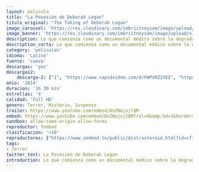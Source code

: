 ```yaml
---
layout: pelicula
title: "La Posesión de Deborah Logan"
titulo_original: "The Taking of Deborah Logan"
image_carousel: 'https://res.cloudinary.com/imbriitneysam/image/upload/v1543965569/posesion-poster-min.jpg'
image_banner: 'https://res.cloudinary.com/imbriitneysam/image/upload/v1543965569/posesion-banner-min.jpg'
description: Lo que comienza como un documental médico sobre la degradación de Deborah Logan durante la enfermedad de Alzheimer y las luchas de su hija como cuidadora degenera en un retrato del furor de la demencia en su forma más aterradora. Eventos espeluznantes comienzan a plagar la familia y allegados y una malevolencia indescriptible amenaza con acabar con la cordura de todos ellos.
description_corta: Lo que comienza como un documental médico sobre la degradación de Deborah Logan durante la enfermedad de Alzheimer y las luchas de su hija como cuidadora degenera en un retrato del furor de la demencia en su forma más aterradora. Eventos...
category: 'peliculas'
idioma: 'Latino'
fuente: 'cueva'
descargas: 'yes'
descargas2:
    descarga-2: ["1", "https://www.rapidvideo.com/d/FWPVRZ1YEZ", "https://www.google.com/s2/favicons?domain=www.rapidvideo.com","RapidVideo","https://res.cloudinary.com/imbriitneysam/image/upload/v1541473684/mexico.png", "Latino", "Full HD"]
anio: '2014'
duracion: '1h 30 min'
estrellas: '4'
calidad: 'Full HD'
genero: Terror, Misterio, Suspenso
trailer: https://www.youtube.com/embed/DnZNojsjlQM
embed: https://www.youtube.com/embed/DnZNojsjlQM?rel=0&amp;hd=1&border=0&wmode=opaque&enablejsapi=1&modestbranding=1&controls=1&showinfo=1
sandbox: allow-same-origin allow-forms
reproductor: fembed
clasificacion: '+10'
reproductores: ["https://www.zembed.to/public/dist/asteroid.html?id=cf126e22130445794b8b6d29932085c8&title=The%20Taking%20of%20Deborah%20Logan","https://api.cuevana3.io/olpremium/gd.php?file=ek5lbm9xYWNrS0xNejZabVlkSFIyTkxQb3BPWDB0UFkwY3lvbjJIRjBPQ1QwNStUck1mVG9kVExvM0djeHA3VnFybXRscUdvMWRXNHRZbU1lYXVUeDg2cGpKVmp4cXpBejYxcGxwMm4yTUNvclltRWlhaXV5THpUalpTZ3VKVEFsOU44aTRqUzBzVzcyNXlBb2JDb3hyeXhkb1Y2czl2SHJMUm1rM3JHdGNHNnZaNkpvTE9Td3F2UG80bWcwcGJWbHR1YmhZYlZrc1M4cmFtSVk2K1MxYXZHYklLRWlNbmYxOG1ZYjZ6SDFBPT0","https://api.cuevana3.io/rr/gd.php?h=ek5lbm9xYWNrS0xJMVp5b21KREk0dFBLbjVkaHhkRGdrOG1jbnBpUnhhS1ZzSFo4cWREVXdkakVrcXFucTdxc3BhV1dhSXl3ck1uUnFKaDZaTEhadzlTU3FadVkyUT09"]
tags:
- Terror
twitter_text: La Posesión de Deborah Logan
introduction: Lo que comienza como un documental médico sobre la degradación de Deborah Logan durante la enfermedad de Alzheimer y las luchas de su hija como cuidadora degenera en un retrato del furor de la demencia en su forma más aterradora. Eventos...
---
```



 







